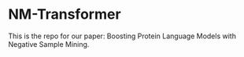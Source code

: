 # NM-Transformer
This is the repo for our paper: Boosting Protein Language Models with Negative Sample Mining.

